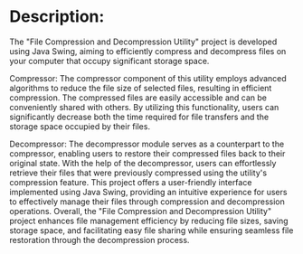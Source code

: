 # Description:
The "File Compression and Decompression Utility" project is developed using Java Swing, aiming to efficiently compress and decompress files on your computer that occupy significant storage space.


Compressor:
The compressor component of this utility employs advanced algorithms to reduce the file size of selected files, resulting in efficient compression. The compressed files are easily accessible and can be conveniently shared with others. By utilizing this functionality, users can significantly decrease both the time required for file transfers and the storage space occupied by their files.



Decompressor:
The decompressor module serves as a counterpart to the compressor, enabling users to restore their compressed files back to their original state. With the help of the decompressor, users can effortlessly retrieve their files that were previously compressed using the utility's compression feature.
This project offers a user-friendly interface implemented using Java Swing, providing an intuitive experience for users to effectively manage their files through compression and decompression operations.
Overall, the "File Compression and Decompression Utility" project enhances file management efficiency by reducing file sizes, saving storage space, and facilitating easy file sharing while ensuring seamless file restoration through the decompression process.
